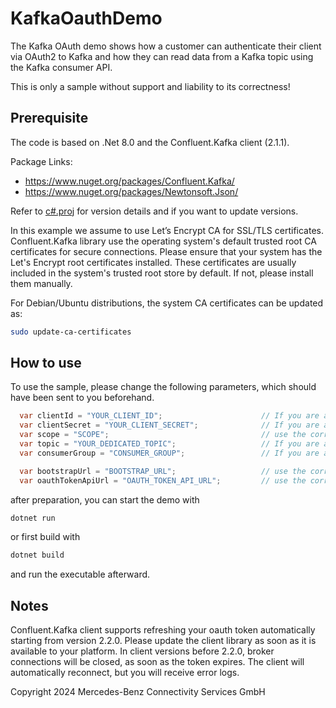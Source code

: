 KafkaOauthDemo
===================

The Kafka OAuth demo shows how a customer can authenticate their client via OAuth2 to Kafka and how they can read data 
from a Kafka topic using the Kafka consumer API.

This is only a sample without support and liability to its correctness!

Prerequisite
------------

The code is based on .Net 8.0 and the Confluent.Kafka client (2.1.1).

Package Links:

* https://www.nuget.org/packages/Confluent.Kafka/
* https://www.nuget.org/packages/Newtonsoft.Json/

Refer to [c#.proj](c%23.csproj) for version details and if you want to update versions.

In this example we assume to use Let’s Encrypt CA for SSL/TLS certificates. Confluent.Kafka library use the operating system's 
default trusted root CA certificates for secure connections. Please ensure that your system has the Let's Encrypt root 
certificates installed. These certificates are usually included in the system's trusted root store by default. If not, 
please install them manually.

For Debian/Ubuntu distributions, the system CA certificates can be updated as:
```bash
sudo update-ca-certificates
```

How to use
----------

To use the sample, please change the following parameters, which should have been sent to you beforehand.

```cs
  var clientId = "YOUR_CLIENT_ID";                      // If you are an MBCon customer, please use the client id you have received
  var clientSecret = "YOUR_CLIENT_SECRET";              // If you are an MBCon customer, please use the secret you have received
  var scope = "SCOPE";                                  // use the correct scope for your region
  var topic = "YOUR_DEDICATED_TOPIC";                   // If you are an MBCon customer, please use topic name as 'vehiclesignals.<client name>'
  var consumerGroup = "CONSUMER_GROUP";                 // If you are an MBCon customer, please use the received client name as the prefix. eg: '<client name>.GROUP_ID_POSTFIX_OF_YOUR_CHOICE'

  var bootstrapUrl = "BOOTSTRAP_URL";                   // use the correct broker url for your region
  var oauthTokenApiUrl = "OAUTH_TOKEN_API_URL";         // use the correct token API url for your region
```

after preparation, you can start the demo with

```bash
dotnet run
```

or first build with

```bash
dotnet build
```

and run the executable afterward.

Notes
-----

Confluent.Kafka client supports refreshing your oauth token automatically starting from version 2.2.0. Please update the
client library as soon as it is available to your platform. In client versions before 2.2.0, broker connections will be
closed, as soon as the token expires. The client will automatically reconnect, but you will receive error logs.

Copyright 2024 Mercedes-Benz Connectivity Services GmbH
